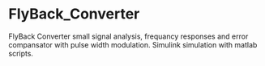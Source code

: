 # FlyBack_Converter
FlyBack Converter small signal analysis, frequancy responses and error compansator with pulse width modulation. Simulink simulation with matlab scripts.
